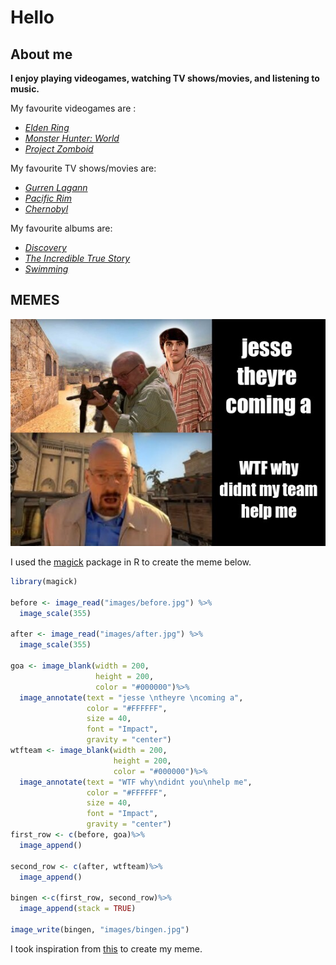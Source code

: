 # Hello


## About me 
**I enjoy playing videogames, watching TV shows/movies, and listening to music.**

My favourite videogames are :
- [_Elden Ring_](https://en.wikipedia.org/wiki/Elden_Ring)
- [_Monster Hunter: World_](https://en.wikipedia.org/wiki/Monster_Hunter:_World)
- [_Project Zomboid_](https://en.wikipedia.org/wiki/Project_Zomboid)

My favourite TV shows/movies are:
* [_Gurren Lagann_](https://en.wikipedia.org/wiki/Gurren_Lagann)
* [_Pacific Rim_](https://en.wikipedia.org/wiki/Pacific_Rim_(film))
* [_Chernobyl_](https://en.wikipedia.org/wiki/Chernobyl_(miniseries))

My favourite albums are:
- [_Discovery_](https://en.wikipedia.org/wiki/Discovery_(Daft_Punk_album))
- [_The Incredible True Story_](https://en.wikipedia.org/wiki/The_Incredible_True_Story)
- [_Swimming_](https://en.wikipedia.org/wiki/Swimming_(Mac_Miller_album))

## MEMES
 ![](meme..jpg)
 
I used the [magick](https://cran.r-project.org/web/packages/magick/vignettes/intro.html) package in R to create the meme below. 

```r 
library(magick)

before <- image_read("images/before.jpg") %>%
  image_scale(355)

after <- image_read("images/after.jpg") %>%
  image_scale(355)

goa <- image_blank(width = 200,
                   height = 200,
                   color = "#000000")%>%
  image_annotate(text = "jesse \ntheyre \ncoming a",
                 color = "#FFFFFF", 
                 size = 40,
                 font = "Impact",
                 gravity = "center")
wtfteam <- image_blank(width = 200,
                       height = 200,
                       color = "#000000")%>%
  image_annotate(text = "WTF why\ndidnt you\nhelp me",
                 color = "#FFFFFF",
                 size = 40,
                 font = "Impact",
                 gravity = "center")
first_row <- c(before, goa)%>%
  image_append()

second_row <- c(after, wtfteam)%>%
  image_append()

bingen <-c(first_row, second_row)%>%
  image_append(stack = TRUE)

image_write(bingen, "images/bingen.jpg")

```
I took inspiration from [this](https://www.reddit.com/gallery/lre9ka) to create my meme.
